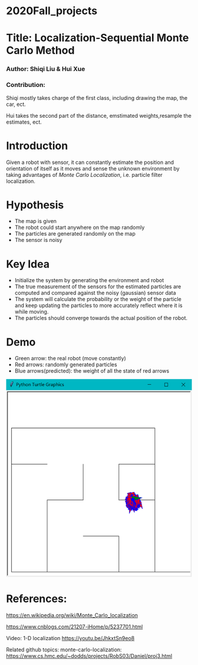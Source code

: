 # 2020Fall_projects

# Title: Localization-Sequential Monte Carlo Method

### Author: Shiqi Liu & Hui Xue
### Contribution: 

Shiqi mostly takes charge of the first class, including drawing the map, the car, ect.

Hui takes the second part of the distance, emstimated weights,resample the estimates, ect.
# Introduction

Given a robot with sensor, it can constantly estimate the position and orientation of itself as it moves and sense the unknown environment by taking advantages of *Monte Carlo Localization*, i.e. particle filter localization.

# Hypothesis
- The map is given
- The robot could start anywhere on the map randomly
- The particles are generated randomly on the map
- The sensor is noisy

# Key Idea
- Initialize the system by generating the environment and robot
- The true measurement of the sensors for the estimated particles are computed and compared against the noisy (gaussian) sensor data
- The system will calculate the probability or the weight of the particle and keep updating the particles to more accurately reflect where it is while moving. 
- The particles should converge towards the actual position of the robot. 

# Demo
- Green arrow: the real robot (move constantly)
- Red arrows: randomly generated particles
- Blue arrows(predicted): the weight of all the state of red arrows


![](https://github.com/huixue719/2020Fall_projects/blob/main/demo.png)

# References:
https://en.wikipedia.org/wiki/Monte_Carlo_localization

https://www.cnblogs.com/21207-iHome/p/5237701.html

Video: 1-D localization https://youtu.be/JhkxtSn9eo8 

Related github topics: monte-carlo-localization: https://www.cs.hmc.edu/~dodds/projects/RobS03/Daniel/proj3.html 
